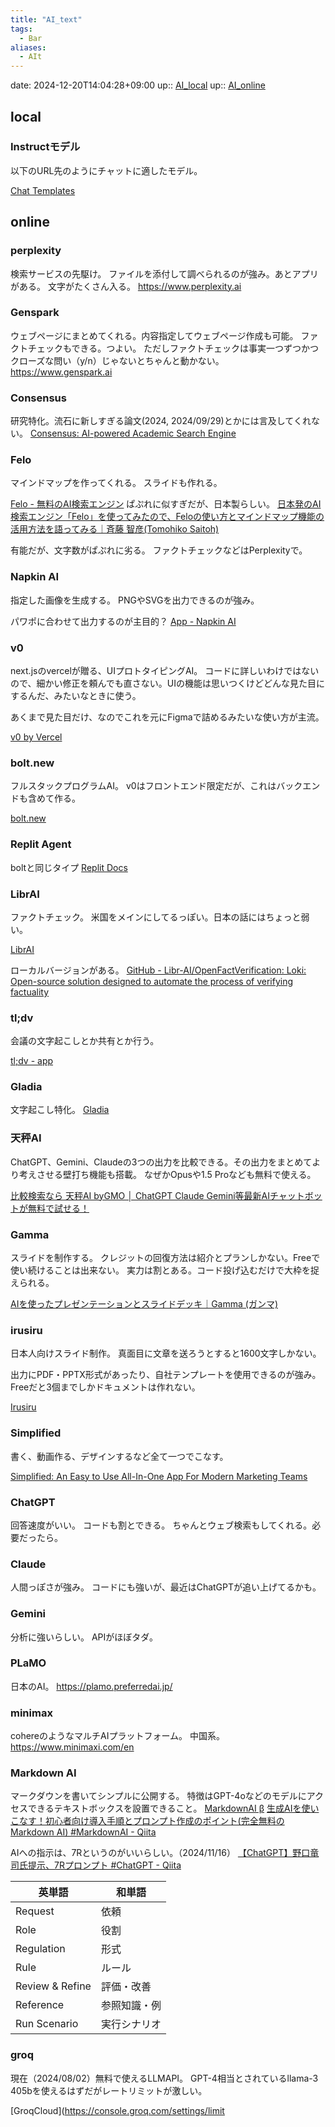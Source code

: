 ```yaml
---
title: "AI_text"
tags:
  - Bar
aliases:
  - AIt
---
```


date: 2024-12-20T14:04:28+09:00
up:: [AI_local](AI_local.md)
up:: [AI_online](AI_online.md)

## local

### Instructモデル
以下のURL先のようにチャットに適したモデル。

[Chat Templates](https://huggingface.co/docs/transformers/main/en/chat_templating)

## online
### perplexity
検索サービスの先駆け。
ファイルを添付して調べられるのが強み。あとアプリがある。
文字がたくさん入る。
https://www.perplexity.ai

### Genspark
ウェブページにまとめてくれる。内容指定してウェブページ作成も可能。
ファクトチェックもできる。つよい。
ただしファクトチェックは事実一つずつかつクローズな問い（y/n）じゃないとちゃんと動かない。
https://www.genspark.ai

### Consensus
研究特化。流石に新しすぎる論文(2024, 2024/09/29)とかには言及してくれない。
[Consensus: AI-powered Academic Search Engine](https://consensus.app)

### Felo
マインドマップを作ってくれる。
スライドも作れる。

[Felo - 無料のAI検索エンジン](https://felo.ai/ja/search)
ぱぷれに似すぎだが、日本製らしい。
[日本発のAI検索エンジン「Felo」を使ってみたので、Feloの使い方とマインドマップ機能の活用方法を語ってみる｜斉藤 智彦(Tomohiko Saitoh)](https://note.com/saitohtm/n/n38a64fc01e96)

有能だが、文字数がぱぷれに劣る。
ファクトチェックなどはPerplexityで。

### Napkin AI
指定した画像を生成する。
PNGやSVGを出力できるのが強み。

パワポに合わせて出力するのが主目的？
[App - Napkin AI](https://app.napkin.ai/)

### v0
next.jsのvercelが贈る、UIプロトタイピングAI。
コードに詳しいわけではないので、細かい修正を頼んでも直さない。UIの機能は思いつくけどどんな見た目にするんだ、みたいなときに使う。

あくまで見た目だけ、なのでこれを元にFigmaで詰めるみたいな使い方が主流。

[v0 by Vercel](https://v0.dev/)

### bolt.new
フルスタックプログラムAI。
v0はフロントエンド限定だが、これはバックエンドも含めて作る。

[bolt.new](https://bolt.new)

### Replit Agent
boltと同じタイプ
[Replit Docs](https://docs.replit.com/replitai/agent)

### LibrAI
ファクトチェック。
米国をメインにしてるっぽい。日本の話にはちょっと弱い。

[LibrAI](https://aip.librai.tech/app/fact-check/new)

ローカルバージョンがある。
[GitHub - Libr-AI/OpenFactVerification: Loki: Open-source solution designed to automate the process of verifying factuality](https://github.com/Libr-AI/OpenFactVerification)
### tl;dv

会議の文字起こしとか共有とか行う。

[tl;dv - app](https://tldv.io/app/meetings)

### Gladia
文字起こし特化。
[Gladia](https://app.gladia.io)

### 天秤AI
ChatGPT、Gemini、Claudeの3つの出力を比較できる。その出力をまとめてより考えさせる壁打ち機能も搭載。
なぜかOpusや1.5 Proなども無料で使える。

[比較検索なら 天秤AI byGMO │ ChatGPT Claude Gemini等最新AIチャットボットが無料で試せる！](https://tenbin.ai/workspace)

### Gamma
スライドを制作する。
クレジットの回復方法は紹介とプランしかない。Freeで使い続けることは出来ない。
実力は割とある。コード投げ込むだけで大枠を捉えられる。

[AIを使ったプレゼンテーションとスライドデッキ｜Gamma (ガンマ)](https://gamma.app/ja)

### irusiru
日本人向けスライド制作。
真面目に文章を送ろうとすると1600文字しかない。

出力にPDF・PPTX形式があったり、自社テンプレートを使用できるのが強み。
Freeだと3個までしかドキュメントは作れない。

[Irusiru](https://app.irusiru.jp)

### Simplified
書く、動画作る、デザインするなど全て一つでこなす。

[Simplified: An Easy to Use All-In-One App For Modern Marketing Teams](https://simplified.com)

### ChatGPT
回答速度がいい。
コードも割とできる。
ちゃんとウェブ検索もしてくれる。必要だったら。

### Claude
人間っぽさが強み。
コードにも強いが、最近はChatGPTが追い上げてるかも。

### Gemini
分析に強いらしい。
APIがほぼタダ。

### PLaMO
日本のAI。
https://plamo.preferredai.jp/

### minimax
cohereのようなマルチAIプラットフォーム。
中国系。
https://www.minimaxi.com/en

### Markdown AI
マークダウンを書いてシンプルに公開する。
特徴はGPT-4oなどのモデルにアクセスできるテキストボックスを設置できること。
[MarkdownAI β](https://mdown.ai/file)
[生成AIを使いこなす！初心者向け導入手順とプロンプト作成のポイント(完全無料のMarkdown AI) #MarkdownAI - Qiita](https://qiita.com/waka_m/items/c43a04739a6f5fdf139c)

AIへの指示は、7Rというのがいいらしい。（2024/11/16）
[【ChatGPT】野口竜司氏提示、7Rプロンプト #ChatGPT - Qiita](https://qiita.com/kabumira/items/77bcfeac699673d99c09)

| 英単語             | 和単語    |
| --------------- | ------ |
| Request         | 依頼     |
| Role            | 役割     |
| Regulation      | 形式     |
| Rule            | ルール    |
| Review & Refine | 評価・改善  |
| Reference       | 参照知識・例 |
| Run Scenario    | 実行シナリオ |


### groq
現在（2024/08/02）無料で使えるLLMAPI。
GPT-4相当とされているllama-3 405bを使えるはずだがレートリミットが激しい。

[GroqCloud](https://console.groq.com/settings/limit
